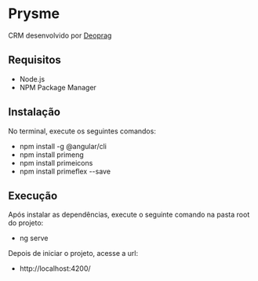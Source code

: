 # Prysme
CRM desenvolvido por <a target="_blank" href="https://github.com/Deoprag">Deoprag</a>

## Requisitos
- Node.js
- NPM Package Manager

## Instalação
No terminal, execute os seguintes comandos:
- npm install -g @angular/cli
- npm install primeng
- npm install primeicons
- npm install primeflex --save

## Execução
Após instalar as dependências, execute o seguinte comando na pasta root do projeto:
- ng serve

Depois de iniciar o projeto, acesse a url:
- http://localhost:4200/
